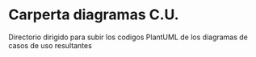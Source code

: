 # Carperta diagramas C.U.
Directorio dirigido para subir los codigos PlantUML de los diagramas de casos de uso resultantes

